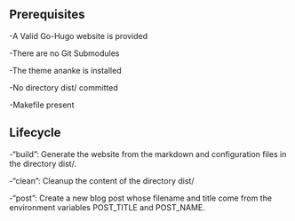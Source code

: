 ## Prerequisites

-A Valid Go-Hugo website is provided

-There are no Git Submodules

-The theme ananke is installed

-No directory dist/ committed

-Makefile present

## Lifecycle

-“build”: Generate the website from the markdown and configuration files in the directory dist/.

-“clean”: Cleanup the content of the directory dist/

-“post”: Create a new blog post whose filename and title come from the environment variables POST_TITLE and POST_NAME.